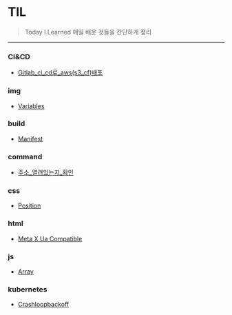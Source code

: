 # TIL
> Today I Learned
매일 배운 것들을 간단하게 정리
---
### CI&CD

- [Gitlab_ci_cd로_aws(s3_cf)배포](CI&CD/gitLab_ci_cd로_aws(s3_cf)배포.md)

### img

- [Variables](img/variables.png)

### build

- [Manifest](build/manifest.md)

### command

- [주소_열려있는지_확인](command/주소_열려있는지_확인.md)

### css

- [Position](css/position.md)

### html

- [Meta X Ua Compatible](html/meta-X-UA-Compatible.md)

### js

- [Array](js/Array.reducer.md)

### kubernetes

- [Crashloopbackoff](kubernetes/CrashLoopBackOff.md)

